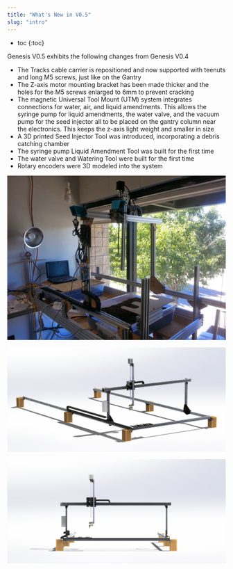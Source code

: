 ```yaml
---
title: "What's New in V0.5"
slug: "intro"
---
```


* toc
{:toc}

Genesis V0.5 exhibits the following changes from Genesis V0.4

  * The Tracks cable carrier is repositioned and now supported with teenuts and long M5 screws, just like on the Gantry
  * The Z-axis motor mounting bracket has been made thicker and the holes for the M5 screws enlarged to 6mm to prevent cracking
  * The magnetic Universal Tool Mount (UTM) system integrates connections for water, air, and liquid amendments. This allows the syringe pump for liquid amendments, the water valve, and the vacuum pump for the seed injector all to be placed on the gantry column near the electronics. This keeps the z-axis light weight and smaller in size
  * A 3D printed Seed Injector Tool was introduced, incorporating a debris catching chamber
  * The syringe pump Liquid Amendment Tool was built for the first time
  * The water valve and Watering Tool were built for the first time
  * Rotary encoders were 3D modeled into the system

![V5_1.jpg](_images/V5_1.jpg)



![V5_Render_1.jpg](_images/V5_Render_1.jpg)



![V5_Render_2.jpg](_images/V5_Render_2.jpg)

